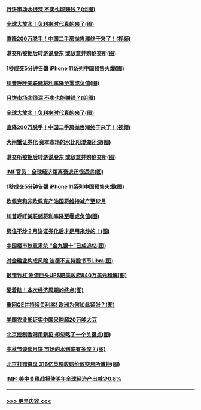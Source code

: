 #### [月饼市场水很深 不卖也能赚钱？(组图)](../pages/p5/907365.md?t=09150133) 
#### [全球大放水！负利率时代真的来了(图)](../pages/p5/907372.md?t=09150133) 
#### [直降200万脱手！中国二手房抛售潮终于来了！(视频)](../pages/p5/907361.md?t=09150133) 
#### [港交所被拒后转游说股东 或敌意并购伦交所(图)](../pages/p5/907380.md?t=09150133) 
#### [1秒成交5分钟告罄 iPhone 11系列中国预售火爆(图)](../pages/p5/907373.md?t=09150133) 
#### [川普呼吁美联储将利率降至零或负值(图)](../pages/p5/907303.md?t=09150133) 
#### [月饼市场水很深 不卖也能赚钱？(组图)](../pages/p5/907365.md?t=09150133) 
#### [全球大放水！负利率时代真的来了(图)](../pages/p5/907372.md?t=09150133) 
#### [直降200万脱手！中国二手房抛售潮终于来了！(视频)](../pages/p5/907361.md?t=09150133) 
#### [大闸蟹证券化 资本市场的水比阳澄湖还深(图)](../pages/p5/907370.md?t=09150133) 
#### [港交所被拒后转游说股东 或敌意并购伦交所(图)](../pages/p5/907380.md?t=09150133) 
#### [IMF官员：全球经济距离衰退还很遥远(图)](../pages/p5/907377.md?t=09150133) 
#### [1秒成交5分钟告罄 iPhone 11系列中国预售火爆(图)](../pages/p5/907373.md?t=09150133) 
#### [欧佩克和非欧佩克产油国将维持减产至12月](../pages/p5/907339.md?t=09150133) 
#### [川普呼吁美联储将利率降至零或负值(图)](../pages/p5/907303.md?t=09150133) 
#### [房住不炒？月饼证券化后才是用来炒的！(图)](../pages/p5/907337.md?t=09150133) 
#### [中国楼市秋意肃杀 “金九银十”已成追忆(图)](../pages/p5/907275.md?t=09150133) 
#### [对金融业构成风险 法德不支持脸书币Libra(图)](../pages/p5/907312.md?t=09150133) 
#### [敲错竹杠 物流巨头UPS赔美政府840万美元和解(图)](../pages/p5/907308.md?t=09150133) 
#### [硬着陆！本次经济周期的终点(图)](../pages/p5/907268.md?t=09150133) 
#### [重回QE并持续负利率! 欧洲为何如此紧张？(图)](../pages/p5/907269.md?t=09150133) 
#### [美国农业部证实中国采购超20万吨大豆](../pages/p5/907287.md?t=09150133) 
#### [北京控制香港用新招 却忽略了一个关键点(图)](../pages/p5/907256.md?t=09150133) 
#### [中秋节谈谈月饼 市场的水到底有多深？(图)](../pages/p5/907241.md?t=09150133) 
#### [北京打错算盘 316亿英镑收购伦敦交易所遭拒(图)](../pages/p5/907236.md?t=09150133) 
#### [IMF: 美中关税战将使明年全球经济产出减少0.8%](../pages/p5/907233.md?t=09150133) 

----
#### [ >>> 更早内容 <<< ](../indexes/p5-earlier.md)
